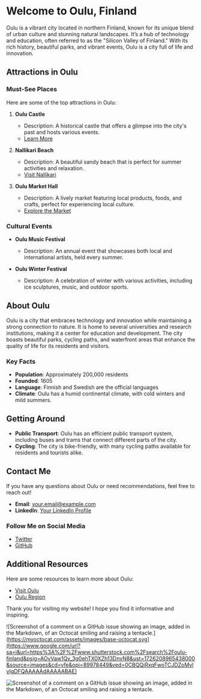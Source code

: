 # Welcome to Oulu, Finland

Oulu is a vibrant city located in northern Finland, known for its unique blend of urban culture and stunning natural landscapes. It’s a hub of technology and education, often referred to as the "Silicon Valley of Finland." With its rich history, beautiful parks, and vibrant events, Oulu is a city full of life and innovation.

## Attractions in Oulu

### Must-See Places
Here are some of the top attractions in Oulu:

1. **Oulu Castle**
   - Description: A historical castle that offers a glimpse into the city's past and hosts various events.
   - [Learn More](https://www.oulucastle.fi)
   
2. **Nallikari Beach**
   - Description: A beautiful sandy beach that is perfect for summer activities and relaxation.
   - [Visit Nallikari](https://www.oulunranta.fi)

3. **Oulu Market Hall**
   - Description: A lively market featuring local products, foods, and crafts, perfect for experiencing local culture.
   - [Explore the Market](https://www.oulunkauppahalli.fi)

### Cultural Events
- **Oulu Music Festival**
  - Description: An annual event that showcases both local and international artists, held every summer.
  
- **Oulu Winter Festival**
  - Description: A celebration of winter with various activities, including ice sculptures, music, and outdoor sports.

## About Oulu

Oulu is a city that embraces technology and innovation while maintaining a strong connection to nature. It is home to several universities and research institutions, making it a center for education and development. The city boasts beautiful parks, cycling paths, and waterfront areas that enhance the quality of life for its residents and visitors.

### Key Facts
- **Population**: Approximately 200,000 residents
- **Founded**: 1605
- **Language**: Finnish and Swedish are the official languages
- **Climate**: Oulu has a humid continental climate, with cold winters and mild summers.

## Getting Around

- **Public Transport**: Oulu has an efficient public transport system, including buses and trams that connect different parts of the city.
- **Cycling**: The city is bike-friendly, with many cycling paths available for residents and tourists alike.

## Contact Me

If you have any questions about Oulu or need recommendations, feel free to reach out!

- **Email**: [your.email@example.com](mailto:your.email@example.com)
- **LinkedIn**: [Your LinkedIn Profile](https://linkedin.com)

### Follow Me on Social Media
- [Twitter](https://twitter.com)
- [GitHub](https://github.com)

## Additional Resources
Here are some resources to learn more about Oulu:
- [Visit Oulu](https://www.visitoulu.com)
- [Oulu Region](https://www.oulu.fi/en/)

Thank you for visiting my website! I hope you find it informative and inspiring.

![Screenshot of a comment on a GitHub issue showing an image, added in the Markdown, of an Octocat smiling and raising a tentacle.](https://myoctocat.com/assets/images/base-octocat.svg](https://www.google.com/url?sa=i&url=https%3A%2F%2Fwww.shutterstock.com%2Fsearch%2Foulu-finland&psig=AOvVaw1Qy_3g0ehTX0XZh13DnvN8&ust=1726208965438000&source=images&cd=vfe&opi=89978449&ved=0CBQQjRxqFwoTCJDZoMvlvIgDFQAAAAAdAAAAABAE)


![Screenshot of a comment on a GitHub issue showing an image, added in the Markdown, of an Octocat smiling and raising a tentacle.](https://myoctocat.com/assets/images/base-octocat.svg)
